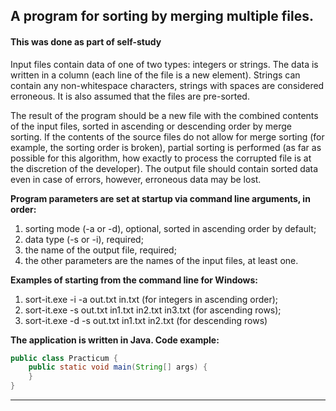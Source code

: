 ## A program for sorting by merging multiple files.
#### This was done as part of self-study

Input files contain data of one of two types: integers or strings. The data is written in a column (each line of the file is a new element). Strings can contain any non-whitespace characters, strings with spaces are considered erroneous. It is also assumed that the files are pre-sorted.

The result of the program should be a new file with the combined contents of the input files, sorted in ascending or descending order by merge sorting.
If the contents of the source files do not allow for merge sorting (for example, the sorting order is broken), partial sorting is performed (as far as possible for this algorithm, how exactly to process the corrupted file is at the discretion of the developer). The output file should contain sorted data even in case of errors, however, erroneous data may be lost.

**Program parameters are set at startup via command line arguments, in order:**
1. sorting mode (-a or -d), optional, sorted in ascending order by default;
2. data type (-s or -i), required;
3. the name of the output file, required;
4. the other parameters are the names of the input files, at least one.
 
**Examples of starting from the command line for Windows:**
1. sort-it.exe -i -a out.txt in.txt (for integers in ascending order);
2. sort-it.exe -s out.txt in1.txt in2.txt in3.txt (for ascending rows);
3. sort-it.exe -d -s out.txt in1.txt in2.txt (for descending rows)

**The application is written in Java. Code example:**
```java
public class Practicum {
    public static void main(String[] args) {
    }
}
```
------
